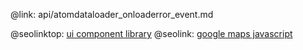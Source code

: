@link: api/atomdataloader_onloaderror_event.md

@seolinktop: [ui component library](https://webix.com)
@seolink: [google maps javascript](https://webix.com/widget/maps/)